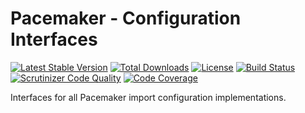 # Pacemaker - Configuration Interfaces

[![Latest Stable Version](https://img.shields.io/packagist/v/techdivision/import-configuration.svg?style=flat-square)](https://packagist.org/packages/techdivision/import-configuration) 
 [![Total Downloads](https://img.shields.io/packagist/dt/techdivision/import-configuration.svg?style=flat-square)](https://packagist.org/packages/techdivision/import-configuration)
 [![License](https://img.shields.io/packagist/l/techdivision/import-configuration.svg?style=flat-square)](https://packagist.org/packages/techdivision/import-configuration)
 [![Build Status](https://img.shields.io/travis/techdivision/import-configuration/master.svg?style=flat-square)](http://travis-ci.org/techdivision/import-configuration)
 [![Scrutinizer Code Quality](https://img.shields.io/scrutinizer/g/techdivision/import-configuration/master.svg?style=flat-square)](https://scrutinizer-ci.com/g/techdivision/import-configuration/?branch=master)
 [![Code Coverage](https://img.shields.io/scrutinizer/coverage/g/techdivision/import-configuration/master.svg?style=flat-square)](https://scrutinizer-ci.com/g/techdivision/import-configuration/?branch=master)

Interfaces for all Pacemaker import configuration implementations.
